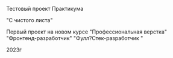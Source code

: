 Тестовый проект Практикума

"С чистого листа"

Первый проект на новом курсе
"Профессиональная верстка"
"Фронтенд-разработчик"
"Фулл?Стек-разработчик "

2023г
